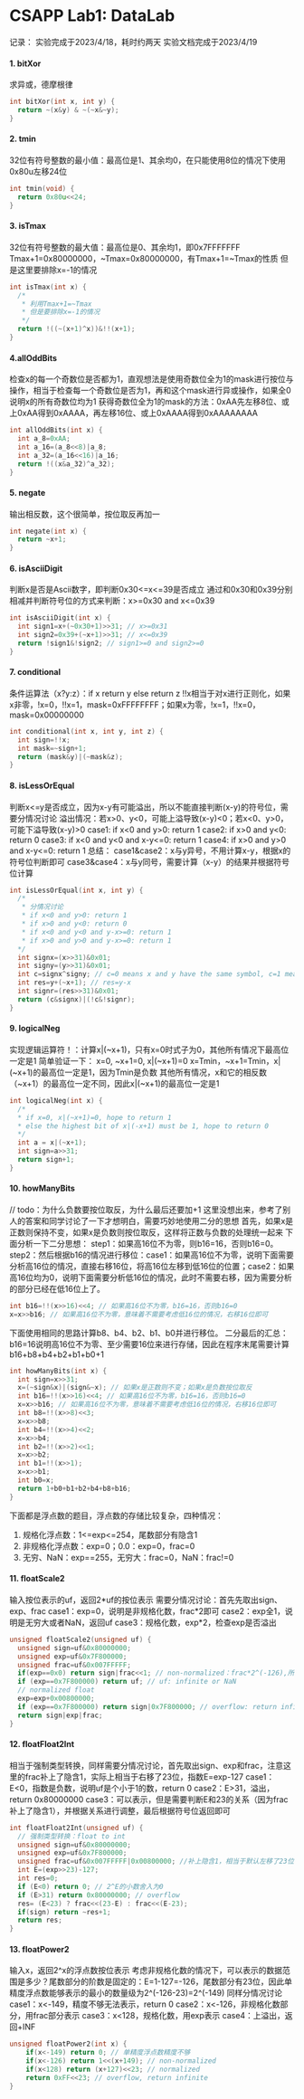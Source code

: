 # CSAPP Lab1: DataLab

记录：
实验完成于2023/4/18，耗时约两天
实验文档完成于2023/4/19


#### 1. bitXor
求异或，德摩根律
```c
int bitXor(int x, int y) {
  return ~(x&y) & ~(~x&~y);
}
```

#### 2. tmin
32位有符号整数的最小值：最高位是1、其余均0，在只能使用8位的情况下使用0x80u左移24位
```c
int tmin(void) {
  return 0x80u<<24;
}
```
#### 3. isTmax
32位有符号整数的最大值：最高位是0、其余均1，即0x7FFFFFFF
Tmax+1=0x80000000，~Tmax=0x80000000，有Tmax+1=~Tmax的性质
但是这里要排除x=-1的情况
```c
int isTmax(int x) {
  /*
   * 利用Tmax+1=~Tmax
   * 但是要排除x=-1的情况
   */
  return !((~(x+1)^x))&!!(x+1);
}
```
#### 4.allOddBits
检查x的每一个奇数位是否都为1，直观想法是使用奇数位全为1的mask进行按位与操作，相当于检查每一个奇数位是否为1，再和这个mask进行异或操作，如果全0说明x的所有奇数位均为1
获得奇数位全为1的mask的方法：0xAA先左移8位、或上0xAA得到0xAAAA，再左移16位、或上0xAAAA得到0xAAAAAAAA
```c
int allOddBits(int x) {
  int a_8=0xAA;
  int a_16=(a_8<<8)|a_8;
  int a_32=(a_16<<16)|a_16;
  return !((x&a_32)^a_32);
}
```


#### 5. negate
输出相反数，这个很简单，按位取反再加一
```c
int negate(int x) {
  return ~x+1;
}
```

#### 6. isAsciiDigit
判断x是否是Ascii数字，即判断0x30<=x<=39是否成立
通过和0x30和0x39分别相减并判断符号位的方式来判断：x>=0x30 and x<=0x39
```c
int isAsciiDigit(int x) {
  int sign1=x+(~0x30+1)>>31; // x>=0x31
  int sign2=0x39+(~x+1)>>31; // x<=0x39
  return !sign1&!sign2; // sign1>=0 and sign2>=0
}
```

#### 7. conditional
条件运算法（x?y:z）：if x return y else return z
!!x相当于对x进行正则化，如果x非零，!x=0，!!x=1，mask=0xFFFFFFFF；如果x为零，!x=1，!!x=0，mask=0x00000000
```c
int conditional(int x, int y, int z) {
  int sign=!!x;
  int mask=~sign+1;
  return (mask&y)|(~mask&z);
}
```

#### 8. isLessOrEqual
判断x<=y是否成立，因为x-y有可能溢出，所以不能直接判断(x-y)的符号位，需要分情况讨论
溢出情况：若x>0、y<0，可能上溢导致(x-y)<0；若x<0、y>0，可能下溢导致(x-y)>0
case1: if x<0 and y>0: return 1
case2: if x>0 and y<0: return 0
case3: if x<0 and y<0 and x-y<=0: return 1
case4: if x>0 and y>0 and x-y<=0: return 1
总结：
case1&case2：x与y异号，不用计算x-y，根据x的符号位判断即可
case3&case4：x与y同号，需要计算（x-y）的结果并根据符号位计算
```c
int isLessOrEqual(int x, int y) {
  /*
   * 分情况讨论
   * if x<0 and y>0: return 1
   * if x>0 and y<0: return 0
   * if x<0 and y<0 and y-x>=0: return 1 
   * if x>0 and y>0 and y-x>=0: return 1
  */
  int signx=(x>>31)&0x01;
  int signy=(y>>31)&0x01;
  int c=signx^signy; // c=0 means x and y have the same symbol, c=1 means x and y have different symbols
  int res=y+(~x+1); // res=y-x
  int signr=(res>>31)&0x01;
  return (c&signx)|(!c&!signr);
}
```

#### 9. logicalNeg
实现逻辑运算符！：计算x|(~x+1)，只有x=0时式子为0，其他所有情况下最高位一定是1
简单验证一下：
x=0, ~x+1=0, x|(~x+1)=0
x=Tmin，~x+1=Tmin，x|(~x+1)的最高位一定是1，因为Tmin是负数
其他所有情况，x和它的相反数（~x+1）的最高位一定不同，因此x|(~x+1)的最高位一定是1
```c
int logicalNeg(int x) {
  /*
  * if x=0, x|(~x+1)=0, hope to return 1
  * else the highest bit of x|(-x+1) must be 1, hope to return 0
  */
  int a = x|(~x+1);
  int sign=a>>31;
  return sign+1;
}
```

#### 10. howManyBits
// todo：为什么负数要按位取反，为什么最后还要加+1
这里没想出来，参考了别人的答案和同学讨论了一下才想明白，需要巧妙地使用二分的思想
首先，如果x是正数则保持不变，如果x是负数则按位取反，这样将正数与负数的处理统一起来
下面分析一下二分思想：
step1：如果高16位不为零，则b16=16，否则b16=0。
step2：然后根据b16的情况进行移位：case1：如果高16位不为零，说明下面需要分析高16位的情况，直接右移16位，将高16位左移到低16位的位置；case2：如果高16位均为0，说明下面需要分析低16位的情况，此时不需要右移，因为需要分析的部分已经在低16位上了。
```c
int b16=!!(x>>16)<<4; // 如果高16位不为零，b16=16，否则b16=0
x=x>>b16; // 如果高16位不为零，意味着不需要考虑低16位的情况，右移16位即可
```
下面使用相同的思路计算b8、b4、b2、b1、b0并进行移位。
二分最后的汇总：
b16=16说明高16位不为零、至少需要16位来进行存储，因此在程序末尾需要计算b16+b8+b4+b2+b1+b0+1
```c
int howManyBits(int x) {
  int sign=x>>31;
  x=(~sign&x)|(sign&~x); // 如果x是正数则不变；如果x是负数按位取反
  int b16=!!(x>>16)<<4; // 如果高16位不为零，b16=16，否则b16=0
  x=x>>b16; // 如果高16位不为零，意味着不需要考虑低16位的情况，右移16位即可
  int b8=!!(x>>8)<<3;
  x=x>>b8;
  int b4=!!(x>>4)<<2;
  x=x>>b4;
  int b2=!!(x>>2)<<1;
  x=x>>b2;
  int b1=!!(x>>1);
  x=x>>b1;
  int b0=x;
  return 1+b0+b1+b2+b4+b8+b16;
}
```

下面都是浮点数的题目，浮点数的存储比较复杂，四种情况：
1. 规格化浮点数：1<=exp<=254，尾数部分有隐含1
2. 非规格化浮点数：exp=0；0.0：exp=0，frac=0
3. 无穷、NaN：exp==255，无穷大：frac=0，NaN：frac!=0

#### 11. floatScale2
输入按位表示的uf，返回2\*uf的按位表示
需要分情况讨论：首先先取出sign、exp、frac
case1：exp=0，说明是非规格化数，frac\*2即可
case2：exp全1，说明是无穷大或者NaN，返回uf
case3：规格化数，exp\*2，检查exp是否溢出
```c
unsigned floatScale2(unsigned uf) {
  unsigned sign=uf&0x80000000;
  unsigned exp=uf&0x7F800000;
  unsigned frac=uf&0x007FFFFF;
  if(exp==0x0) return sign|frac<<1; // non-normalized：frac*2^(-126),所以frac*2即可, |sign保证符号相同
  if (exp==0x7F800000) return uf; // uf: infinite or NaN
  // normalized float
  exp=exp+0x00800000;
  if (exp==0x7F800000) return sign|0x7F800000; // overflow: return infinite
  return sign|exp|frac;
}
```
#### 12. floatFloat2Int
相当于强制类型转换，同样需要分情况讨论，首先取出sign、exp和frac，注意这里的frac补上了隐含1，实际上相当于右移了23位，指数E=exp-127
case1：E<0，指数是负数，说明uf是个小于1的数，return 0
case2：E>31，溢出，return 0x80000000
case3：可以表示，但是需要判断E和23的关系（因为frac补上了隐含1），并根据关系进行调整，最后根据符号位返回即可
```c
int floatFloat2Int(unsigned uf) {
  // 强制类型转换：float to int
  unsigned sign=uf&0x80000000;
  unsigned exp=uf&0x7F800000;
  unsigned frac=uf&0x007FFFFF|0x00800000; //补上隐含1，相当于默认左移了23位
  int E=(exp>>23)-127;
  int res=0;
  if (E<0) return 0; // 2^E的小数舍入为0
  if (E>31) return 0x80000000; // overflow
  res= (E<23) ? frac<<(23-E) : frac<<(E-23);
  if(sign) return ~res+1;
  return res;
}
```

#### 13. floatPower2
输入x，返回2^x的浮点数按位表示
考虑非规格化数的情况下，可以表示的数据范围是多少？尾数部分的阶数是固定的：E=1-127=-126，尾数部分有23位，因此单精度浮点数能够表示的最小的数量级为2\^(-126-23)=2\^(-149)
同样分情况讨论
case1：x<-149，精度不够无法表示，return 0
case2：x<-126，非规格化数部分，用frac部分表示
case3：x<128，规格化数，用exp表示
case4：上溢出，返回+INF
```c
unsigned floatPower2(int x) {
    if(x<-149) return 0; // 单精度浮点数精度不够
    if(x<-126) return 1<<(x+149); // non-normalized
    if(x<128) return (x+127)<<23; // normalized
    return 0xFF<<23; // overflow, return infinite
}
```